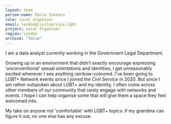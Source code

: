 ```yaml
---
layout: team
person-name: Maria Ionescu
role: local organiser
email: london@civilservice.lgbt
project: Local Organiser
region: London
archive: "false"
---
```

I am a data analyst currently working in the Government Legal Department.

Growing up in an environment that didn’t exactly encourage expressing ‘unconventional’ sexual orientations and identities, I get unreasonably excited whenever I see anything rainbow-coloured. I've been going to LGBT+ Network events since I joined the Civil Service in 2020. But since I am rather outspoken about LGBT+ and my identity, I often come across other members of our community that rarely engage with networks and events. I hope I can help organise some that will give them a space they feel welcomed into.

My take on anyone not 'comfortable' with LGBT+ topics: if my grandma can figure it out, no one else has any excuse.